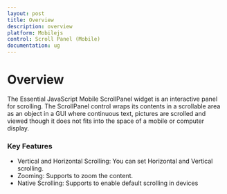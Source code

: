 ```yaml
---
layout: post
title: Overview
description: overview
platform: Mobilejs
control: Scroll Panel (Mobile)
documentation: ug
---
```


# Overview

The Essential JavaScript Mobile ScrollPanel widget is an interactive panel for scrolling. The ScrollPanel control wraps its contents in a scrollable area as an object in a GUI where continuous text, pictures are scrolled and viewed though it does not fits into the space of a mobile or computer display.

### Key Features

* Vertical and Horizontal Scrolling: You can set Horizontal and Vertical scrolling.
* Zooming: Supports to zoom the content.
* Native Scrolling: Supports to enable default scrolling in devices



